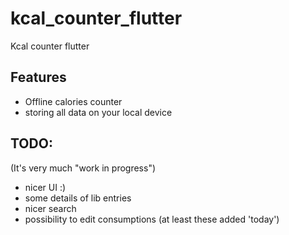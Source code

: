 # kcal_counter_flutter

Kcal counter flutter

## Features

- Offline calories counter
- storing all data on your local device

## TODO:

(It's very much "work in progress")

- nicer UI :)
- some details of lib entries
- nicer search
- possibility to edit consumptions (at least these added 'today')
